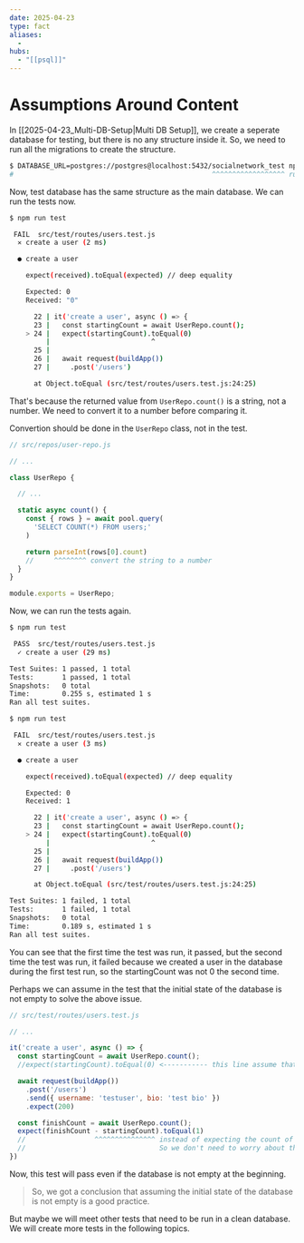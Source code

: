 ```yaml
---
date: 2025-04-23
type: fact
aliases:
  -
hubs:
  - "[[psql]]"
---
```


# Assumptions Around Content

In [[2025-04-23_Multi-DB-Setup|Multi DB Setup]], we create a seperate database for testing, but there is no any structure inside it. So, we need to run all the migrations to create the structure.

```sh
$ DATABASE_URL=postgres://postgres@localhost:5432/socialnetwork_test npm run migrate up
#                                                 ^^^^^^^^^^^^^^^^^^ run migrate on the test db
```

Now, test database has the same structure as the main database. We can run the tests now.

```sh
$ npm run test

 FAIL  src/test/routes/users.test.js
  ✕ create a user (2 ms)

  ● create a user

    expect(received).toEqual(expected) // deep equality

    Expected: 0
    Received: "0"

      22 | it('create a user', async () => {
      23 |   const startingCount = await UserRepo.count();
    > 24 |   expect(startingCount).toEqual(0)
         |                         ^
      25 |
      26 |   await request(buildApp())
      27 |     .post('/users')

      at Object.toEqual (src/test/routes/users.test.js:24:25)
```

That's because the returned value from `UserRepo.count()` is a string, not a number. We need to convert it to a number before comparing it.

Convertion should be done in the `UserRepo` class, not in the test.

```javascript
// src/repos/user-repo.js

// ...

class UserRepo {

  // ...

  static async count() {
    const { rows } = await pool.query(
      'SELECT COUNT(*) FROM users;'
    )

    return parseInt(rows[0].count)
    //     ^^^^^^^^ convert the string to a number
  }
}

module.exports = UserRepo;
```

Now, we can run the tests again.

```sh
$ npm run test

 PASS  src/test/routes/users.test.js
  ✓ create a user (29 ms)

Test Suites: 1 passed, 1 total
Tests:       1 passed, 1 total
Snapshots:   0 total
Time:        0.255 s, estimated 1 s
Ran all test suites.

$ npm run test

 FAIL  src/test/routes/users.test.js
  ✕ create a user (3 ms)

  ● create a user

    expect(received).toEqual(expected) // deep equality

    Expected: 0
    Received: 1

      22 | it('create a user', async () => {
      23 |   const startingCount = await UserRepo.count();
    > 24 |   expect(startingCount).toEqual(0)
         |                         ^
      25 |
      26 |   await request(buildApp())
      27 |     .post('/users')

      at Object.toEqual (src/test/routes/users.test.js:24:25)

Test Suites: 1 failed, 1 total
Tests:       1 failed, 1 total
Snapshots:   0 total
Time:        0.189 s, estimated 1 s
Ran all test suites.
```

You can see that the first time the test was run, it passed, but the second time the test was run, it failed because we created a user in the database during the first test run, so the startingCount was not 0 the second time.

Perhaps we can assume in the test that the initial state of the database is not empty to solve the above issue.


```javascript
// src/test/routes/users.test.js

// ...

it('create a user', async () => {
  const startingCount = await UserRepo.count();
  //expect(startingCount).toEqual(0) <----------- this line assume that the database is empty, we remove it

  await request(buildApp())
    .post('/users')
    .send({ username: 'testuser', bio: 'test bio' })
    .expect(200)

  const finishCount = await UserRepo.count();
  expect(finishCount - startingCount).toEqual(1)
  //                 ^^^^^^^^^^^^^^^ instead of expecting the count of finish, we expect the difference between the finish and starting count
  //                                 So we don't need to worry about the database being empty or not at the beginning
})
```
Now, this test will pass even if the database is not empty at the beginning.

> So, we got a conclusion that assuming the initial state of the database is not empty is a good practice.

But maybe we will meet other tests that need to be run in a clean database. We will create more tests in the following topics.

